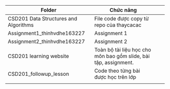 | Folder                                | Chức năng                                                        |     |     |
| ------------------------------------- | ---------------------------------------------------------------- | --- | --- |
| CSD201 Data Structures and Algorithms | File code được copy từ repo của thaycacac                        |     |     |
| Assignment1_thinhvdhe163227           | Assignment 1                                                     |     |     |
| Assignment2_thinhvdhe163227           | Assignment 2                                                     |     |     |
| CSD201 learning website               | Toàn bộ tài liệu học cho môn bao gồm slide, bài tập, assignment. |     |     |
| CSD201_followup_lesson                | Code theo từng bài được học trên lớp                             |     |     |
                                                                 |     |     |

